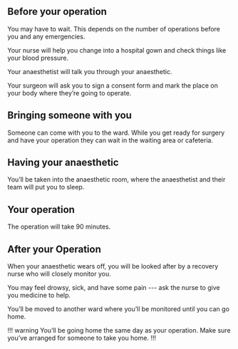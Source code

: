 ## Before your operation

You may have to wait. This depends on the number of operations before you and
any emergencies.

Your nurse will help you change into a hospital gown and check things like your
blood pressure.

Your anaesthetist will talk you through your anaesthetic.

Your surgeon will ask you to sign a consent form and mark the place on your body
where they’re going to operate.

## Bringing someone with you

Someone can come with you to the ward. While you get ready for surgery and have
your operation they can wait in the waiting area or cafeteria.

## Having your anaesthetic

You’ll be taken into the anaesthetic room, where the anaesthetist and their
team will put you to sleep.

## Your operation

The operation will take 90 minutes.

## After your Operation

When your anaesthetic wears off, you will be looked after by a recovery nurse
who will closely monitor you.

You may feel drowsy, sick, and have some pain --- ask the nurse to give you
medicine to help.

You’ll be moved to another ward where you’ll be monitored until you can go home.

!!! warning
You’ll be going home the same day as your operation. Make sure you’ve arranged
for someone to take you home.
!!!
